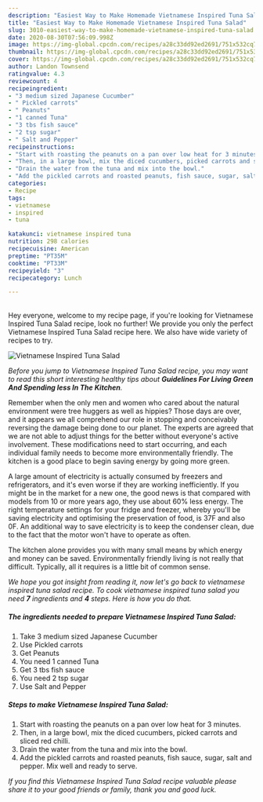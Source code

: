 ```yaml
---
description: "Easiest Way to Make Homemade Vietnamese Inspired Tuna Salad"
title: "Easiest Way to Make Homemade Vietnamese Inspired Tuna Salad"
slug: 3010-easiest-way-to-make-homemade-vietnamese-inspired-tuna-salad
date: 2020-08-30T07:56:09.998Z
image: https://img-global.cpcdn.com/recipes/a28c33dd92ed2691/751x532cq70/vietnamese-inspired-tuna-salad-recipe-main-photo.jpg
thumbnail: https://img-global.cpcdn.com/recipes/a28c33dd92ed2691/751x532cq70/vietnamese-inspired-tuna-salad-recipe-main-photo.jpg
cover: https://img-global.cpcdn.com/recipes/a28c33dd92ed2691/751x532cq70/vietnamese-inspired-tuna-salad-recipe-main-photo.jpg
author: Landon Townsend
ratingvalue: 4.3
reviewcount: 4
recipeingredient:
- "3 medium sized Japanese Cucumber"
- " Pickled carrots"
- " Peanuts"
- "1 canned Tuna"
- "3 tbs fish sauce"
- "2 tsp sugar"
- " Salt and Pepper"
recipeinstructions:
- "Start with roasting the peanuts on a pan over low heat for 3 minutes."
- "Then, in a large bowl, mix the diced cucumbers, picked carrots and sliced red chilli."
- "Drain the water from the tuna and mix into the bowl."
- "Add the pickled carrots and roasted peanuts, fish sauce, sugar, salt and pepper. Mix well and ready to serve."
categories:
- Recipe
tags:
- vietnamese
- inspired
- tuna

katakunci: vietnamese inspired tuna 
nutrition: 298 calories
recipecuisine: American
preptime: "PT35M"
cooktime: "PT33M"
recipeyield: "3"
recipecategory: Lunch

---
```

<br>
Hey everyone, welcome to my recipe page, if you're looking for Vietnamese Inspired Tuna Salad recipe, look no further! We provide you only the perfect Vietnamese Inspired Tuna Salad recipe here. We also have wide variety of recipes to try.
<br>


![Vietnamese Inspired Tuna Salad](https://img-global.cpcdn.com/recipes/a28c33dd92ed2691/751x532cq70/vietnamese-inspired-tuna-salad-recipe-main-photo.jpg)

<i>Before you jump to Vietnamese Inspired Tuna Salad recipe, you may want to read this short interesting healthy tips about 
<strong>Guidelines For Living Green And Spending less In The Kitchen</strong>.</i>
</br>

Remember when the only men and women who cared about the natural environment were tree huggers as well as hippies? Those days are over, and it appears we all comprehend our role in stopping and conceivably reversing the damage being done to our planet. The experts are agreed that we are not able to adjust things for the better without everyone's active involvement. These modifications need to start occurring, and each individual family needs to become more environmentally friendly. The kitchen is a good place to begin saving energy by going more green.

A large amount of electricity is actually consumed by freezers and refrigerators, and it's even worse if they are working inefficiently. If you might be in the market for a new one, the good news is that compared with models from 10 or more years ago, they use about 60% less energy. The right temperature settings for your fridge and freezer, whereby you'll be saving electricity and optimising the preservation of food, is 37F and also 0F. An additional way to save electricity is to keep the condenser clean, due to the fact that the motor won't have to operate as often.

The kitchen alone provides you with many small means by which energy and money can be saved. Environmentally friendly living is not really that difficult. Typically, all it requires is a little bit of common sense.


<i>We hope you got insight from reading it, now let's go back to vietnamese inspired tuna salad recipe. To cook vietnamese inspired tuna salad you need <strong>7</strong> ingredients and <strong>4</strong> steps. Here is how you do that.
</i>

##### The ingredients needed to prepare Vietnamese Inspired Tuna Salad:

1. Take 3 medium sized Japanese Cucumber
1. Use  Pickled carrots
1. Get  Peanuts
1. You need 1 canned Tuna
1. Get 3 tbs fish sauce
1. You need 2 tsp sugar
1. Use  Salt and Pepper


##### Steps to make Vietnamese Inspired Tuna Salad:

1. Start with roasting the peanuts on a pan over low heat for 3 minutes.
1. Then, in a large bowl, mix the diced cucumbers, picked carrots and sliced red chilli.
1. Drain the water from the tuna and mix into the bowl.
1. Add the pickled carrots and roasted peanuts, fish sauce, sugar, salt and pepper. Mix well and ready to serve.


<i>If you find this Vietnamese Inspired Tuna Salad recipe valuable please share it to your good friends or family, thank you and good luck.</i>
